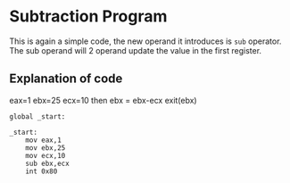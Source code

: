 # Subtraction Program

This is again a simple code, the new operand it introduces is `sub` operator. The sub operand will 2 operand update the value in the first register.

## Explanation of code

eax=1
ebx=25
ecx=10
then ebx = ebx-ecx
exit(ebx)

```
global _start:

_start:
	mov eax,1
	mov ebx,25
	mov ecx,10
	sub ebx,ecx
	int 0x80

```
